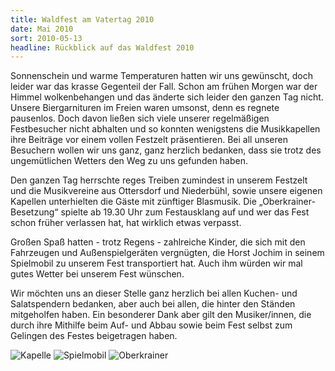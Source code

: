 ```yaml
---
title: Waldfest am Vatertag 2010
date: Mai 2010
sort: 2010-05-13
headline: Rückblick auf das Waldfest 2010
---
```


Sonnenschein und warme Temperaturen hatten wir uns gewünscht, doch leider war das krasse Gegenteil der Fall. Schon am frühen Morgen war der Himmel wolkenbehangen und das änderte sich leider den ganzen Tag nicht. Unsere Biergarnituren im Freien waren umsonst, denn es regnete pausenlos. Doch davon ließen sich viele unserer regelmäßigen Festbesucher nicht abhalten und so konnten wenigstens die Musikkapellen ihre Beiträge vor einem vollen Festzelt präsentieren. Bei all unseren Besuchern wollen wir uns ganz, ganz herzlich bedanken, dass sie trotz des ungemütlichen Wetters den Weg zu uns gefunden haben.

Den ganzen Tag herrschte reges Treiben zumindest in unserem Festzelt und die Musikvereine aus Ottersdorf und Niederbühl, sowie unsere eigenen Kapellen unterhielten die Gäste mit zünftiger Blasmusik. Die „Oberkrainer-Besetzung“ spielte ab 19.30 Uhr zum Festausklang auf und wer das Fest schon früher verlassen hat, hat wirklich etwas verpasst.

Großen Spaß hatten - trotz Regens - zahlreiche Kinder, die sich mit den Fahrzeugen und Außenspielgeräten vergnügten, die Horst Jochim in seinem Spielmobil zu unserem Fest transportiert hat. Auch ihm würden wir mal gutes Wetter bei unserem Fest wünschen.

Wir möchten uns an dieser Stelle ganz herzlich bei allen Kuchen- und Salatspendern bedanken, aber auch bei allen, die hinter den Ständen mitgeholfen haben. Ein besonderer Dank aber gilt den Musiker/innen, die durch ihre Mithilfe beim Auf- und Abbau sowie beim Fest selbst zum Gelingen des Festes beigetragen haben.

![Kapelle](/images/rueckblick/waldfest10_1.jpg)
![Spielmobil](/images/rueckblick/waldfest10_2.jpg)
![Oberkrainer](/images/rueckblick/waldfest10_3.jpg)
